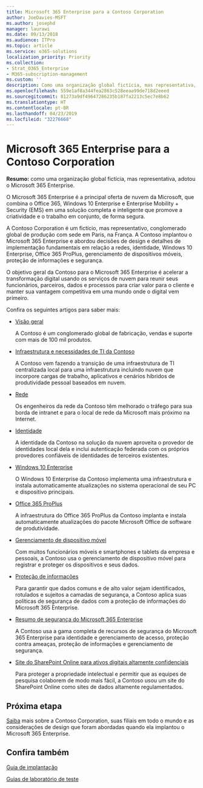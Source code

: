 ```yaml
---
title: Microsoft 365 Enterprise para a Contoso Corporation
author: JoeDavies-MSFT
ms.author: josephd
manager: laurawi
ms.date: 09/13/2018
ms.audience: ITPro
ms.topic: article
ms.service: o365-solutions
localization_priority: Priority
ms.collection:
- Strat_O365_Enterprise
- M365-subscription-management
ms.custom: ''
description: Como uma organização global fictícia, mas representativa, adotou o Microsoft 365 Enterprise.
ms.openlocfilehash: 559e1af8a344fea2863c528eeaa99de718d2eeed
ms.sourcegitcommit: 81273a9df49647286235b187fa2213c5ec7e8b62
ms.translationtype: HT
ms.contentlocale: pt-BR
ms.lasthandoff: 04/23/2019
ms.locfileid: "32276668"
---
```

# <a name="microsoft-365-enterprise-for-the-contoso-corporation"></a>Microsoft 365 Enterprise para a Contoso Corporation

**Resumo:** como uma organização global fictícia, mas representativa, adotou o Microsoft 365 Enterprise.

O Microsoft 365 Enterprise é a principal oferta de nuvem da Microsoft, que combina o Office 365, Windows 10 Enterprise e Enterprise Mobility + Security (EMS) em uma solução completa e inteligente que promove a criatividade e o trabalho em conjunto, de forma segura. 

A Contoso Corporation é um fictício, mas representativo, conglomerado global de produção com sede em Paris, na França. A Contoso implantou o Microsoft 365 Enterprise e abordou decisões de design e detalhes de implementação fundamentais em relação a redes, identidade, Windows 10 Enterprise, Office 365 ProPlus, gerenciamento de dispositivos móveis, proteção de informações e segurança. 

O objetivo geral da Contoso para o Microsoft 365 Enterprise é acelerar a transformação digital usando os serviços de nuvem para reunir seus funcionários, parceiros, dados e processos para criar valor para o cliente e manter sua vantagem competitiva em uma mundo onde o digital vem primeiro.

Confira os seguintes artigos para saber mais:

- [Visão geral](contoso-overview.md)

  A Contoso é um conglomerado global de fabricação, vendas e suporte com mais de 100 mil produtos.

- [Infraestrutura e necessidades de TI da Contoso](contoso-infra-needs.md)

  A Contoso vem fazendo a transição de uma infraestrutura de TI centralizada local para uma infraestrutura incluindo nuvem que incorpore cargas de trabalho, aplicativos e cenários híbridos de produtividade pessoal baseados em nuvem.

- [Rede](contoso-networking.md)

  Os engenheiros da rede da Contoso têm melhorado o tráfego para sua borda de intranet e para o local de rede da Microsoft mais próximo na Internet.

- [Identidade](contoso-identity.md)

  A identidade da Contoso na solução da nuvem aproveita o provedor de identidades local dela e inclui autenticação federada com os próprios provedores confiáveis de identidades de terceiros existentes.

- [Windows 10 Enterprise](contoso-win10.md)

  O Windows 10 Enterprise da Contoso implementa uma infraestrutura e instala automaticamente atualizações no sistema operacional de seu PC e dispositivo principais.

- [Office 365 ProPlus](contoso-o365pp.md)

  A infraestrutura do Office 365 ProPlus da Contoso implanta e instala automaticamente atualizações do pacote Microsoft Office de software de produtividade.

- [Gerenciamento de dispositivo móvel](contoso-mdm.md)

  Com muitos funcionários móveis e smartphones e tablets da empresa e pessoais, a Contoso usa o gerenciamento de dispositivo móvel para registrar e proteger os dispositivos e seus dados.

- [Proteção de informações](contoso-info-protect.md)

  Para garantir que dados comuns e de alto valor sejam identificados, rotulados e sujeitos a camadas de segurança, a Contoso aplica suas políticas de segurança de dados com a proteção de informações do Microsoft 365 Enterprise.

- [Resumo de segurança do Microsoft 365 Enterprise](contoso-security-summary.md)

  A Contoso usa a gama completa de recursos de segurança do Microsoft 365 Enterprise para identidade e gerenciamento de acesso, proteção contra ameaças, proteção de informações e gerenciamento de segurança.

- [Site do SharePoint Online para ativos digitais altamente confidenciais](contoso-sharepoint-online-site-for-highly-confidential-assets.md)

  Para proteger a propriedade intelectual e permitir que as equipes de pesquisa colaborem de modo mais fácil, a Contoso usou um site do SharePoint Online como sites de dados altamente regulamentados.


## <a name="next-step"></a>Próxima etapa

[Saiba](contoso-overview.md) mais sobre a Contoso Corporation, suas filiais em todo o mundo e as considerações de design que foram abordadas quando ela implantou o Microsoft 365 Enterprise.


## <a name="see-also"></a>Confira também

[Guia de implantação](deploy-microsoft-365-enterprise.md)

[Guias de laboratório de teste](m365-enterprise-test-lab-guides.md)


